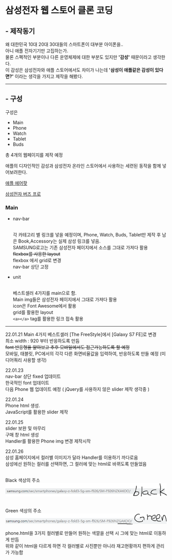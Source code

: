 <!-- Heading -->

# 삼성전자 웹 스토어 클론 코딩

## **- 제작동기**

왜 대한민국 10대 20대 30대들의 스마트폰이 대부분 아이폰을..
<br>아니 애플 전자기기만 고집하는가.
<br>물론 스펙적인 부분이나 다른 운영체제에 대한 부분도 있지만 **'감성'** 때문이라고 생각한다.
<br>이 감성은 삼성전자와 애플 스토어에서도 차이가 나는데 **'삼성이 애플같은 감성이 있다면?'** 이라는 생각을 가지고 제작을 해봤다.

<hr/>

## **- 구성**

구성은

<!-- Boolet list -->

- Main
- Phone
- Watch
- Tablet
- Buds

총 4개의 웹페이지를 제작 예정

<!-- Link -->

애플의 디자인적인 감성과 삼성전자 온라인 스토어에서 사용하는 세련된 동작을 함께 넣어보려한다.

[애플 에어팟](https://www.apple.com/kr/airpods-3rd-generation/)

[삼성전자 버즈 프로](https://www.samsung.com/sec/buds/galaxy-buds-pro-r190/SM-R190NZWAKOO/)

### Main

- nav-bar

  <br>각 카테고리 별 링크를 넣을 예정이며, Phone, Watch, Buds, Tablet만 제작 후 남은 Book,Accessory는 실제 삼성 링크를 넣음.
  <br>SAMSUNG로고는 기존 삼성전자 페이지에서 소스를 그대로 가져다 활용
  <br>~~flexbox를 사용한 layout~~
  <br>flexbox 에서 grid로 변경
  <br>nav-bar 상단 고정

- unit

  <br>베스트셀러 4가지를 main으로 함.
  <br>Main img들은 삼성전자 페이지에서 그대로 가져다 활용
  <br>icon은 Font Awesome에서 활용
  <br>grid를 활용한 layout
  <br> `<a></a>` tag를 활용한 링크 접속 활용

---

22.01.21
Main 4가지 베스트셀러 [The FreeStyle]에서 [Galaxy S7 FE]로 변경
<br>최소 width : 920 부터 반응하도록 만듬
<br>~~font 반응형을 알아보고 추후 모바일에서도 접근가능하도록 할 예정~~
<br>모바일, 태블릿, PC에서의 각각 다른 화면비율값을 입력하여, 반응하도록 만들 예정 (미디어쿼리 사용할 생각)

22.01.23
<br>nav-bar 상단 fixed 업데이트
<br>한국적인 font 업데이트
<br>다음 Phone 웹 업데이트 예정 ( jQuery를 사용하지 않은 slider 제작 생각중 )

22.01.24
<br>Phone html 생성.
<br>JavaScript를 활용한 slider 제작

22.01.25
<br>slider 보완 및 마무리
<br>구매 창 html 생성
<br>Handler를 활용한 Phone img 변경 제작시작

22.01.26
<br>삼성 홈페이지에서 컬러별 이미지가 달라 Handler를 이용하기 까다로움
<br>삼성에선 원하는 컬러를 선택하면, 그 컬러에 맞는 html로 바뀌도록 만들었음

<br>Black 색상의 주소
<br>![블랙색상 주소](img/readme_img/Fold3_black.PNG)

<br>Green 색상의 주소
<br>![그린색상 주소](img/readme_img/Fold3_Green.PNG)

phone.html을 3가지 컬러별로 만들어 원하는 색깔을 선택 시 그에 맞는 html로 이동하게 만듬
<br>위와 같이 html을 다르게 하면 각 컬러별로 사진뿐만 아니라 재고현황까지 편하게 관리가 가능함
